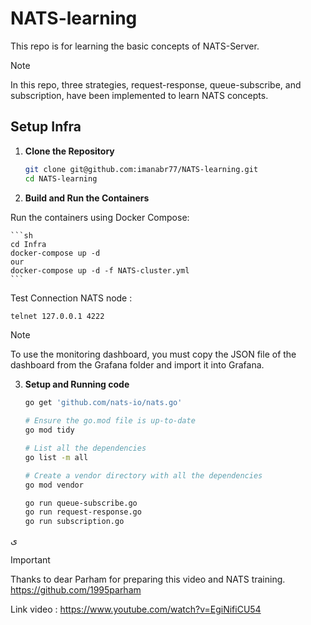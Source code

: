 # NATS-learning
This repo is for learning the basic concepts of NATS-Server.

> [!NOTE]
> In this repo, three strategies, request-response, queue-subscribe, and subscription, have been implemented to learn NATS concepts.



## Setup Infra

1. **Clone the Repository**

    ```sh
    git clone git@github.com:imanabr77/NATS-learning.git
    cd NATS-learning
    ```
2. **Build and Run the Containers**

  Run the containers using Docker Compose:

    ```sh
    cd Infra 
    docker-compose up -d
    our 
    docker-compose up -d -f NATS-cluster.yml
    ```

Test Connection NATS node : 

   ```sh
   telnet 127.0.0.1 4222
   ```

> [!NOTE]
> To use the monitoring dashboard, you must copy the JSON file of the dashboard from the Grafana folder and import it into Grafana.



3. **Setup and Running code**

   ```sh
   go get 'github.com/nats-io/nats.go'

   # Ensure the go.mod file is up-to-date
   go mod tidy

   # List all the dependencies
   go list -m all

   # Create a vendor directory with all the dependencies
   go mod vendor

   go run queue-subscribe.go
   go run request-response.go
   go run subscription.go

    ```

ی
> [!IMPORTANT]
> Thanks to dear Parham for preparing this video and NATS training. https://github.com/1995parham

Link video : 
https://www.youtube.com/watch?v=EgiNifiCU54


